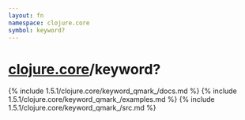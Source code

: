 ```yaml
---
layout: fn
namespace: clojure.core
symbol: keyword?
---
```


# [clojure.core](../)/keyword?

{% include 1.5.1/clojure.core/keyword_qmark_/docs.md %}
{% include 1.5.1/clojure.core/keyword_qmark_/examples.md %}
{% include 1.5.1/clojure.core/keyword_qmark_/src.md %}

